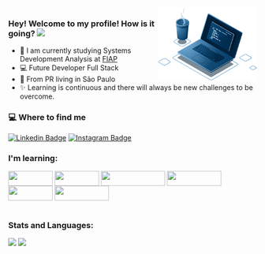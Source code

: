 <img align="right" src="./imagem/home-notebook.png" width="200"/>

### Hey! Welcome to my profile! How is it going? <img src=https://github.com/TheDudeThatCode/TheDudeThatCode/blob/master/Assets/Hi.gif width="25">

- 🚀 I am currently studying Systems Development Analysis at [FIAP](https://www.fiap.com.br/)
- 💻  Future Developer Full Stack
- 📍 From PR living in São Paulo
- ✨ Learning is continuous and there will always be new challenges to be overcome.

### 💻 Where to find me
[![Linkedin Badge](https://img.shields.io/badge/-LinkedIn-blue?style=flat-square&logo=Linkedin&logoColor=white&link=https://www.linkedin.com/in/markomaciell/)](https://www.linkedin.com/in/markomaciell/) [
![Instagram Badge](https://img.shields.io/badge/-Instagram-FF0000?style=flat-square&logo=Instagram&logoColor=white&link=https://www.instagram.com/maciel_marko/)
](https://www.instagram.com/maciel_marko/) 

### I'm learning:
<div style="display: inline_block" width="auto" height="auto">
  <img align="center" height="30" width="90" src="https://img.shields.io/badge/HTML5-ED8B00?style=for-the-badge&logo=html5&logoColor=white">
  <img align="center" height="30" width="90" src="https://img.shields.io/badge/CSS3-1572B6?style=for-the-badge&logo=css3&logoColor=white">
  <img align="center" height="30" width="130" src="https://img.shields.io/badge/JavaScript-e8f722?style=for-the-badge&logo=javascript&logoColor=black">
  <img align="center" height="30" width="110" src="https://img.shields.io/badge/Bootstrap-0c8b01?style=for-the-badge&logo=bootstrap&logoColor=white">
  <img align="center" height="30" width="90" src="https://img.shields.io/badge/Java-E34F26?style=for-the-badge&logo=java&logoColor=white">
  <img align="center" height="30" width="110" src="https://img.shields.io/badge/Python-030fb8?style=for-the-badge&logo=python&logoColor=white">
</div>
<br> 

### Stats and Languages:
<img height="150em" src="https://github-readme-stats.vercel.app/api?username=Marcos26-tech&show_icons=true&theme=dracula"/>    <img height="150em" src="https://github-readme-stats.vercel.app/api/top-langs/?username=Marcos26-tech&layout=compact&theme=dracula"/>
